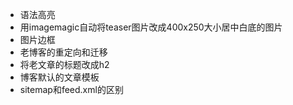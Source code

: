- 语法高亮
- 用imagemagic自动将teaser图片改成400x250大小居中白底的图片
- 图片边框
- 老博客的重定向和迁移
- 将老文章的标题改成h2
- 博客默认的文章模板
- sitemap和feed.xml的区别
